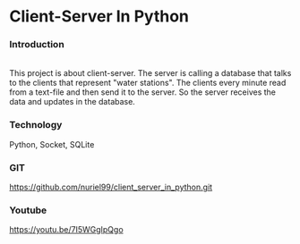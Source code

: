 # Client-Server In Python
### Introduction
<br>
This project is about client-server.
The server is calling a database that talks to the clients that represent "water stations".
The clients every minute read from a text-file and then send it to the server.
So the server receives the data and updates in the database.
<br>

### Technology 
Python, Socket, SQLite

### GIT
https://github.com/nuriel99/client_server_in_python.git

### Youtube
https://youtu.be/7I5WGgIpQgo

<br>

